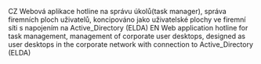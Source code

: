 CZ
Webová aplikace hotline na správu úkolů(task manager), správa firemních ploch uživatelů, koncipováno jako uživatelské plochy ve firemní síti s napojením na Active_Directory (ELDA)
EN
Web application hotline for task management, management of corporate user desktops, designed as user desktops in the corporate network with connection to Active_Directory (ELDA)
